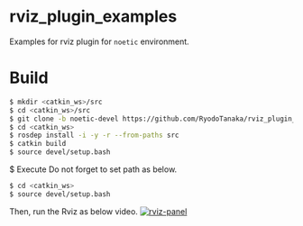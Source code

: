 # rviz_plugin_examples
Examples for rviz plugin for `noetic` environment.

# Build
```bash
$ mkdir <catkin_ws>/src
$ cd <catkin_ws>/src
$ git clone -b noetic-devel https://github.com/RyodoTanaka/rviz_plugin_examples.git
$ cd <catkin_ws>
$ rosdep install -i -y -r --from-paths src
$ catkin build
$ source devel/setup.bash
```

$ Execute
Do not forget to set path as below.
```bash
$ cd <catkin_ws>
$ source devel/setup.bash
```
Then, run the Rviz as below video.
[![rviz-panel](.images/rviz-panel.gif)](https://youtu.be/xL5g6bMIP3w)

